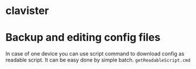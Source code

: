 # clavister

# Backup and editing config files

In case of one device you can use script command to download config as readable script.
It can be easy done by simple batch. `getReadableScript.cmd`
